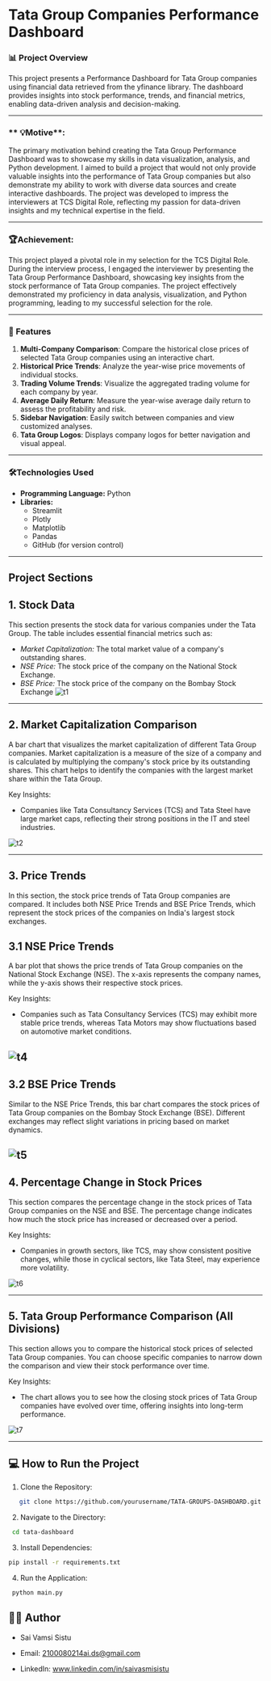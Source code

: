 # **Tata Group Companies Performance Dashboard**

### **📊 Project Overview**
This project presents a Performance Dashboard for Tata Group companies using financial data retrieved from the yfinance library. The dashboard provides insights into stock performance, trends, and financial metrics, enabling data-driven analysis and decision-making.

---

### ** 💡Motive**:
The primary motivation behind creating the Tata Group Performance Dashboard was to showcase my skills in data visualization, analysis, and Python development. I aimed to build a project that would not only provide valuable insights into the performance of Tata Group companies but also demonstrate my ability to work with diverse data sources and create interactive dashboards. The project was developed to impress the interviewers at TCS Digital Role, reflecting my passion for data-driven insights and my technical expertise in the field.

---
### **🏆Achievement**:
This project played a pivotal role in my selection for the TCS Digital Role. During the interview process, I engaged the interviewer by presenting the Tata Group Performance Dashboard, showcasing key insights from the stock performance of Tata Group companies. The project effectively demonstrated my proficiency in data analysis, visualization, and Python programming, leading to my successful selection for the role.

---
### **🚀 Features**

1. **Multi-Company Comparison**: Compare the historical close prices of selected Tata Group companies using an interactive chart.
2. **Historical Price Trends**: Analyze the year-wise price movements of individual stocks.
3. **Trading Volume Trends**: Visualize the aggregated trading volume for each company by year.
4. **Average Daily Return**: Measure the year-wise average daily return to assess the profitability and risk.
5. **Sidebar Navigation**: Easily switch between companies and view customized analyses.
6. **Tata Group Logos**: Displays company logos for better navigation and visual appeal.

---

### **🛠️Technologies Used**
- **Programming Language:** Python
- **Libraries:**
   - Streamlit
   - Plotly
   - Matplotlib
   - Pandas
   - GitHub (for version control)

---



## **Project Sections**

## 1. **Stock Data**
This section presents the stock data for various companies under the Tata Group. The table includes essential financial metrics such as:

- *Market Capitalization:* The total market value of a company's outstanding shares.
- *NSE Price:* The stock price of the company on the National Stock Exchange.
- *BSE Price:* The stock price of the company on the Bombay Stock Exchange
![t1](https://github.com/user-attachments/assets/800d2599-5013-42f8-b10c-b19a30bb2a9b)
---
## 2. **Market Capitalization Comparison**
A bar chart that visualizes the market capitalization of different Tata Group companies. Market capitalization is a measure of the size of a company and is calculated by multiplying the company's stock price by its outstanding shares. This chart helps to identify the companies with the largest market share within the Tata Group.

Key Insights:

- Companies like Tata Consultancy Services (TCS) and Tata Steel have large market caps, reflecting their strong positions in the IT and steel industries.

![t2](https://github.com/user-attachments/assets/c5a971a4-1019-4b1a-8d0e-1b780fb93112)

---
## 3. **Price Trends**
In this section, the stock price trends of Tata Group companies are compared. It includes both NSE Price Trends and BSE Price Trends, which represent the stock prices of the companies on India's largest stock exchanges.

## 3.1 **NSE Price Trends**
A bar plot that shows the price trends of Tata Group companies on the National Stock Exchange (NSE). The x-axis represents the company names, while the y-axis shows their respective stock prices.

Key Insights:

- Companies such as Tata Consultancy Services (TCS) may exhibit more stable price trends, whereas Tata Motors may show fluctuations based on automotive market conditions.

![t4](https://github.com/user-attachments/assets/908e02ac-6cfd-41bd-8736-b3890a379a86)
---

## 3.2 **BSE Price Trends**

Similar to the NSE Price Trends, this bar chart compares the stock prices of Tata Group companies on the Bombay Stock Exchange (BSE). Different exchanges may reflect slight variations in pricing based on market dynamics.

![t5](https://github.com/user-attachments/assets/650b1809-1c68-4858-9bdc-78e4631876a3)
---
## 4. **Percentage Change in Stock Prices**
This section compares the percentage change in the stock prices of Tata Group companies on the NSE and BSE. The percentage change indicates how much the stock price has increased or decreased over a period.

Key Insights:

- Companies in growth sectors, like TCS, may show consistent positive changes, while those in cyclical sectors, like Tata Steel, may experience more volatility.

![t6](https://github.com/user-attachments/assets/2a6decd5-556f-4047-9ace-9b68f1fa2d93)

---
## 5. **Tata Group Performance Comparison (All Divisions)**
This section allows you to compare the historical stock prices of selected Tata Group companies. You can choose specific companies to narrow down the comparison and view their stock performance over time.

Key Insights:

- The chart allows you to see how the closing stock prices of Tata Group companies have evolved over time, offering insights into long-term performance.

![t7](https://github.com/user-attachments/assets/ddfd8b34-6622-4172-8583-48c8dccec5db)

---


## 💻 **How to Run the Project**

1. Clone the Repository:

```bash
   git clone https://github.com/yourusername/TATA-GROUPS-DASHBOARD.git
```
2. Navigate to the Directory:
```bash
 cd tata-dashboard
```
3. Install Dependencies:
```bash
pip install -r requirements.txt
```
4. Run the Application:
```bash
 python main.py
```

##  **👨‍💻 Author**
- Sai Vamsi Sistu

- Email: 2100080214ai.ds@gmail.com

- LinkedIn: www.linkedin.com/in/saivasmisistu
